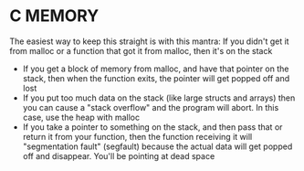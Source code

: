 # C MEMORY
The easiest way to keep this straight is with this mantra:
If you didn't get it from malloc or a function that got it from malloc, then
it's on the stack

- If you get a block of memory from malloc, and have that pointer on the stack,
then when the function exits, the pointer will get popped off and lost
- If you put too much data on the stack (like large structs and arrays) then you
can cause a "stack overflow" and the program will abort. In this case, use the
heap with malloc
- If you take a pointer to something on the stack, and then pass that or return
it from your function, then the function receiving it will "segmentation fault"
(segfault) because the actual data will get popped off and disappear. You'll be
pointing at dead space

